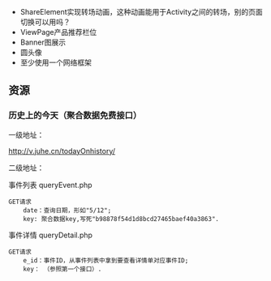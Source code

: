- ShareElement实现转场动画，这种动画能用于Activity之间的转场，别的页面切换可以用吗？
- ViewPage产品推荐栏位
- Banner图展示
- 圆头像
- 至少使用一个网络框架






## 资源
### 历史上的今天（聚合数据免费接口）
一级地址：

http://v.juhe.cn/todayOnhistory/

二级地址：

事件列表 queryEvent.php

    GET请求
        date：查询日期，形如"5/12";
        key: 聚合数据key,写死"b98878f54d1d8bcd27465baef40a3863".

事件详情 queryDetail.php

    GET请求
        e_id：事件ID，从事件列表中拿到要查看详情单对应事件ID;
        key： （参照第一个接口）.